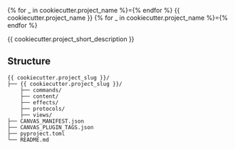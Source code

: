 {% for _ in cookiecutter.project_name %}={% endfor %}
{{ cookiecutter.project_name }}
{% for _ in cookiecutter.project_name %}={% endfor %}

{{ cookiecutter.project_short_description }}

## Structure

```
{{ cookiecutter.project_slug }}/
├── {{ cookiecutter.project_slug }}/
    ├── commands/
    ├── content/
    ├── effects/
    ├── protocols/
    ├── views/
├── CANVAS_MANIFEST.json
├── CANVAS_PLUGIN_TAGS.json
├── pyproject.toml
└── README.md
```

